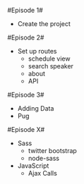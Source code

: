 #Episode 1#
- Create the project

#Episode 2#
- Set up routes
    - schedule view
    - search speaker
    - about
    - API

#Episode 3#
- Adding Data
- Pug

#Episode X#

- Sass
    - twitter bootstrap
    - node-sass
- JavaScript   
    - Ajax Calls